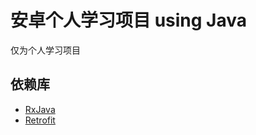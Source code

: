 # 安卓个人学习项目 using Java

仅为个人学习项目

## 依赖库
* [RxJava](https://github.com/ReactiveX/RxJava)
* [Retrofit](https://github.com/square/retrofit)
